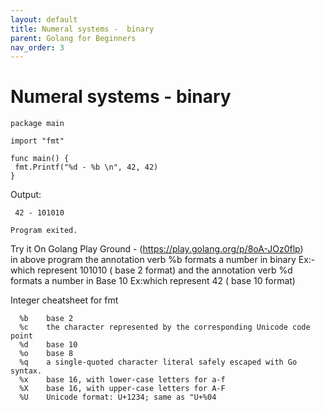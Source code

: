 ```yaml
---
layout: default
title: Numeral systems -  binary
parent: Golang for Beginners
nav_order: 3
---
```


# Numeral systems -  binary


    package main

    import "fmt"

    func main() {
	 fmt.Printf("%d - %b \n", 42, 42)
    }

Output:
     
     42 - 101010 

    Program exited.
    
  
Try it On Golang Play Ground  - (https://play.golang.org/p/8oA-JOz0flp) <br> 
in above program the annotation verb %b formats a number in binary  Ex:- which represent 101010 ( base 2 format)
and  the annotation verb %d formats a number in Base 10   Ex:which represent 42 ( base 10 format)

Integer cheatsheet for fmt 

      %b	base 2
      %c	the character represented by the corresponding Unicode code point
      %d	base 10
      %o	base 8
      %q	a single-quoted character literal safely escaped with Go syntax.
      %x	base 16, with lower-case letters for a-f
      %X	base 16, with upper-case letters for A-F
      %U	Unicode format: U+1234; same as "U+%04
    


     
     
